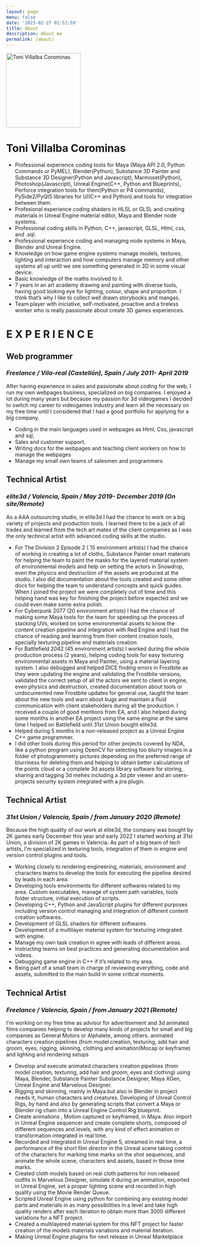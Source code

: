```yaml
---
layout: page
menu: false
date: '2023-02-27 01:53:59'
title: About
description: About me
permalink: /about/
---
```


<img class="img-rounded" src="https://tvillalbac.github.io/blog/assets/img/profile.jpg" alt="Toni Villalba Corominas" width="200">

# Toni Villalba Corominas

- Professional experience coding tools for Maya (Maya API 2.0, Python Commands or PyMEL), Blender(Python), Substance 3D Painter and Substance 3D Designer(Python and Javascript), Marmoset(Python), Photoshop(Javascript), Unreal Engine(C++, Python and Blueprints), Perforce integration tools for them(Python or P4 commands), PySide2/PyQt5 libraries for UI(C++ and Python) and tools for integration between them.  
- Profesional experience coding shaders in HLSL or GLSL and creating materials in Unreal Engine material editor, Maya and Blender node systems.  
- Professional coding skills in Python, C++, javascript, GLSL, Html, css, and .sql.  
- Professional experience coding and managing node systems in Maya, Blender and Unreal Engine.  
- Knowledge on how game engine systems manage models, textures, lighting and interaction and how computers manage memory and other systems all up until we see something generated in 3D in some visual device.  
- Basic knowledge of the maths involved to it.  
- 7 years in an art academy drawing and painting with diverse tools, having good looking eye for lighting, colour, shape and proportion. I think that’s why I like to collect well drawn storybooks and mangas.  
- Team player with iniciative, self-motivated, proactive and a tireless worker who is really passionate about create 3D games experiences.

# E X P E R I E N C E

## Web programmer

### *Freelance / Vila-real (Castellón), Spain / July 2011- April 2019*
After having experience in sales and passionate about coding for the web, I run my own webpages business, specialized on big companies. I enjoyed a lot during many years but because my passion for 3d videogames I decided to switch my career to videogames industry and learn all the necessary on my free time until I considered that I had a good portfolio for applying for a big company.  
- Coding in the main languages used in webpages as Html, Css, javascript and 
sql,
- Sales and customer support.
- Writing docs for the webpages and teaching client workers on how to 
manage the webpages
- Manage my small own teams of salesmen and programmers  

## Technical Artist

### *elite3d / Valencia, Spain / May 2019- December 2019 (On site/Remote)*
As a AAA outsourcing studio, in elite3d I had the chance to work on a big variety of 
projects and production tools. I learned there to be a jack of all trades and learned from 
the tech art mates of the client companies as I was the only technical artist with 
advanced coding skills at the studio.
- For The Division 2 Episode 2 ( 15 environment artists) I had the chance of 
working in creating a lot of cloths, Substance Painter smart materials for 
helping the team to paint the masks for the layered material system of 
environmental models and help on setting the actors in Snowdrop, even the 
physics and destruction of the assets we produced at the studio. I also did 
documentation about the tools created and some other docs for helping the 
team to understand concepts and quick guides. When I joined the project 
we were completely out of time and this helping hand was key for finishing 
the project before expected and we could even make some extra polish.
- For Cyberpunk 2077 (20 environment artists) I had the chance of making 
some Maya tools for the team for speeding up the process of stacking UVs, 
worked on some environmental assets to know the content creation 
pipeline and integration with Red Engine and I had the chance of reading 
and learning from their content creation tools, specially texturing pipeline 
and materials creation.
- For Battlefield 2042 (45 environment artists) I worked during the whole 
production process (2 years), helping coding tools for easy texturing 
environmental assets in Maya and Painter, using a material layering system. 
I also debugged and helped DICE finding errors in Frostbite as they were 
updating the engine and validating the Frostbite versions, validated the 
correct setup of all the actors we sent to client in engine, even physics and 
destruction, created documentation about tools or undocumented new 
Frostbite updates for general use, taught the team about the new tools and 
warn about bugs and maintain a fluid communication with client 
stakeholders during all the production. I received a couple of good mentions 
from EA, and I also helped during some months in another EA project using 
the same engine at the same time I helped on Battlefield until 31st Union 
bought elite3d.
- Helped during 5 months in a non-released project as a Unreal Engine C++ 
game programmer.
- I did other tools during this period for other projects covered by NDA, like a 
python program using OpenCV for selecting too blurry images in a folder of 
photogrammetry pictures depending on the preferred range of blurriness 
for deleting them and helping to obtain better calculations of the points 
cloud or a complete 3d assets library software for storing, sharing and 
tagging 3d mehes including a 3d pbr viewer and an users-projects security 
system integrated with a jira plugin.

## Technical Artist

### *31st Union / Valencia, Spain / from January 2020 (Remote)*
Because the high quality of our work at elite3d, the company was bought by 2K games 
early December this year and early 2022 I started working at 31st Union, a division of 
2K games in Valencia. As part of a big team of tech artists, I’m specialized in texturing 
tools, integration of them in engine and version control plugins and tools.
- Working closely to rendering engineering, materials, environment and 
characters teams to develop the tools for executing the pipeline desired by 
leads in each area.
- Developing tools environments for different softwares related to my area. 
Custom executables, manage of system path variables, tools folder 
structure, initial execution of scripts.
- Developing C++, Python and JavaScript plugins for different purposes 
including version control managing and integration of different content 
creation softwares.
- Development of GLSL shaders for different softwares.
- Development of a multilayer material system for texturing integrated with 
engine.
- Manage my own task creation in agree with leads of different areas.
- Instructing teams on best practices and generating documentation and 
videos.
- Debugging game engine in C++ if it’s related to my area.
- Being part of a small team in charge of reviewing everything, code and 
assets, submitted to the main build in some critical moments.

## Technical Artist

### *Freelance / Valencia, Spain / from January 2021 (Remote)*
I'm working on my free time as advisor for advertisement and 3d animated films
companies helping to develop many kinds of projects for small and big companies as 
General Motors or Alphalete, among others.
animated characters creation pipelines (from model creation, texturing, add hair and 
groom, eyes, rigging, skinning, clothing and animation(Mocap or keyframe) and 
lighting and rendering setups
- Develop and execute animated characters creation pipelines (from model 
creation, texturing, add hair and groom, eyes and clothing) using Maya, 
Blender, Substance Painter Substance Designer, Maya XGen, Unreal Engine 
and Marvelous Designer.
- Rigging and skinning, mainly in Maya but also in Blender in project needs it, 
human characters and creatures. Developing of Unreal Control Rigs, by
hand and also by generating scripts that convert a Maya or Blender rig chain 
into a Unreal Engine Control Rig blueprint. 
- Create animations , Motion captured or keyframed, in Maya. Also import in 
Unreal Engine sequencer and create complete shorts, composed of 
different sequences and levels, with any kind of effect animation or 
transformation integrated in real time.
- Recorded and integrated in Unreal Engine 5, streamed in real time, a 
performance of the short film director in the Unreal scene taking control of 
the characters for marking time marks on the shot sequences, and animate 
the whole scene, characters and assets, based in those time marks.
- Created cloth models based on real cloth patterns for non released outfits in 
Marvelous Designer, simulate it during an animation, exported in Unreal 
Engine, set a proper lighting scene and recorded in high quality using the 
Movie Render Queue.
- Scripted Unreal Engine using python for combining any existing model 
parts and materials in as many possibilities in a level and take high quality 
renders after each iteration to obtain more than 3000 different variations 
for a NFT project.
- Created a multilayered material system for this NFT project for faster 
creation of the models materials variations and material iteration.
- Making Unreal Engine plugins for next release in Unreal Marketplace
